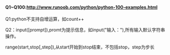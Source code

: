 #### Q1~Q100:http://www.runoob.com/python/python-100-examples.html
Q1:python不支持自增运算，如count++

Q2：input([prompt]),promt为提示信息，如input("输入："),所有输入默认字符串操作。

range(start,stop[,step]),从start开始到stop结束，不包括stop，step为步长